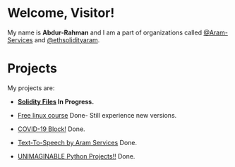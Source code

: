 # Welcome, Visitor!

My name is **Abdur-Rahman** and I am a part of organizations called [@Aram-Services](https://github.com/Aram-Services) and [@ethsolidityaram](https://github.com/ethsolidityaram).



# Projects

My projects are:
* **[Solidity Files](https://github.com/ethsolidityaram/solidity-files) In Progress.**

* [Free linux course](https://github.com/aramservices198/FreeLinuxCourse) Done- Still experience new versions.

* [COVID-19 Block!](https://github.com/aramservices198/COVID-19Block-) Done.

* [Text-To-Speech by Aram Services](https://github.com/aramservices198/TTS-ARAM) Done.

* [UNIMAGINABLE Python Projects!!](https://github.com/aramservices198/unimaginable-python-projects) Done.
